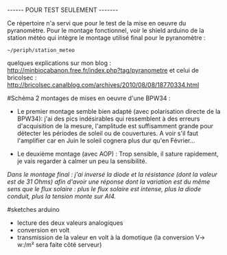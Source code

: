 ------ POUR TEST SEULEMENT -------

Ce répertoire n'a servi que pour le test de la mise en oeuvre du pyranomètre.
Pour le montage fonctionnel, voir le shield arduino de la station météo qui intègre le montage utilisé final pour le pyranomètre :

    ~/periph/station_meteo

quelques explications sur mon blog : http://minbiocabanon.free.fr/index.php?tag/pyranometre et celui de bricolsec : http://bricolsec.canalblog.com/archives/2010/08/08/18770334.html

#Schéma 
2 montages de mises en oeuvre d'une BPW34 :


- Le premier montage semble bien adapté (avec polarisation directe de la BPW34):
j'ai des pics indésirables qui ressemblent à des erreurs d'acquisition de la mesure, l'amplitude est suffisamment grande pour détecter les périodes de soleil ou de couvertures. 
A voir s'il faut l'amplifier car en Juin le soleil cognera plus dur qu'en Février...

- Le deuxième montage (avec AOP) :
Trop sensible, il sature rapidement, je vais regarder à calmer un peu la sensibilité.

*Dans le montage final : j'ai inversé la diode et la résistance (dont la valeur est de 31 Ohms) afin d'avoir une réponse dont la variation est du même sens que le flux solaire : plus le flux solaire est intense, plus la diode conduit, plus la tension monte sur AI4.*

#sketches arduino
- lecture des deux valeurs analogiques
- conversion en volt
- transmission de la valeur en volt à la domotique (la conversion V-> w:/m² sera faite côté serveur)






